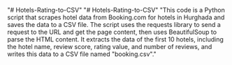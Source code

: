 "# Hotels-Rating-to-CSV" 
"# Hotels-Rating-to-CSV" 
"This code is a Python script that scrapes hotel data from Booking.com for hotels in Hurghada and saves the data to a CSV file. The script uses the requests library to send a request to the URL and get the page content, then uses BeautifulSoup to parse the HTML content. It extracts the data of the first 10 hotels, including the hotel name, review score, rating value, and number of reviews, and writes this data to a CSV file named "booking.csv"." 
